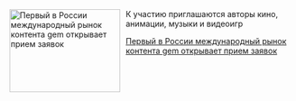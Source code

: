 <!--2025-08-01 11:45:13-->
<div class="yb">
  <div class="rss kino_kino"><a href="https://www.kino-teatr.ru/kino/news/y2025/8-1/38516/" title="Первый в России международный рынок контента gem открывает прием заявок"><img src="https://www.kino-teatr.ru/news/6/1/38516/poster.jpg" width="196" height="147" align="left" hspace="5" style="margin: 0px 10px 0px 5px" alt="Первый в России международный рынок контента gem открывает прием заявок"/></a>К участию приглашаются авторы кино, анимации, музыки и видеоигр <p class="titl"><a href="https://www.kino-teatr.ru/kino/news/y2025/8-1/38516/">Первый в России международный рынок контента gem открывает прием заявок</a></p></div>
</div>
